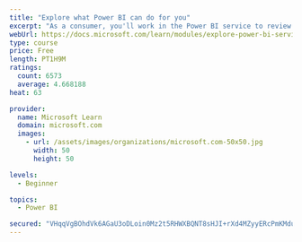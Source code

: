 ```yaml
---
title: "Explore what Power BI can do for you"
excerpt: "As a consumer, you'll work in the Power BI service to review and interact with content that has been shared with you. This module provides the foundational information that you need to work effectively in the Power BI service."
webUrl: https://docs.microsoft.com/learn/modules/explore-power-bi-service/
type: course
price: Free
length: PT1H9M
ratings:
  count: 6573
  average: 4.668188
heat: 63

provider:
  name: Microsoft Learn
  domain: microsoft.com
  images:
    - url: /assets/images/organizations/microsoft.com-50x50.jpg
      width: 50
      height: 50

levels:
  - Beginner

topics:
  - Power BI

secured: "VHqqVgBOhdVk6AGaU3oDLoin0Mz2t5RHWXBQNT8sHJI+rXd4MZyyERcPmKMduWCOy6aDOrU4rhp9LoiBlKD1HzX7T8DQm9M7u7Wm/bwjZMb+HM2qglK6qwawyqUFnMW2JOUOrEeYie39QJO/NChZgXNjyMQgMrYOTSeGHtGlJAH4C+cetql5QeaceteBXiGcVkBmaBNt/iGK5E4tTHytA70vy1rsOB4MwcSV7o5V/yfLTBeJ2WO7zQlUcXDNG9sRwk0WObGh/b9n0tivQGersX1fCIOxg4KovqJsJeOBtfeChBjMmAi1M9EyrjjQEu4fzsb/wQ2XLV3ES43B1P2zw4TPwh1GjEIK2qcvxHmMUnBbD0z35aiKf/9qpc/lb1FX7UzdbmvlMsQsPOMNEGTFBXCb3Tw4G1SjwD45nNK9SHQ=;6MoSS4XHXQXRAAMJTVlDkg=="
---
```


